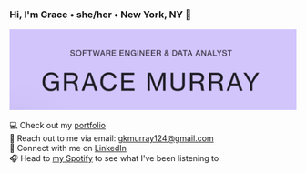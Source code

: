 ### Hi, I'm Grace • she/her • New York, NY 🌹
<img src="https://raw.githubusercontent.com/gkmurray124/gkmurray124/master/GM-readme-header.png" alt="banner that says Grace Murray - software engineer & data analyst">

💻 Check out my <a href="https://gracemurray.cargo.site/">portfolio</a><br>
💌 Reach out to me via email: gkmurray124@gmail.com <br>
🤝 Connect with me on <a href="https://www.linkedin.com/in/gracekmurray/">LinkedIn</a><br>
🎧 Head to <a href="https://open.spotify.com/user/gracekmurray">my Spotify</a> to see what I've been listening to 
<!--
**gkmurray124/gkmurray124** is a ✨ _special_ ✨ repository because its `README.md` (this file) appears on your GitHub profile.

Here are some ideas to get you started:

- 🔭 I’m currently working on ...
- 🌱 I’m currently learning ...
- 👯 I’m looking to collaborate on ...
- 🤔 I’m looking for help with ...
- 💬 Ask me about ...
- 📫 How to reach me: ...
- 😄 Pronouns: ...
- ⚡ Fun fact: ...
-->
